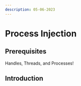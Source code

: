 ```yaml
---
description: 05-06-2023
---
```


# Process Injection

## Prerequisites

Handles, Threads, and Processes!

## Introduction



